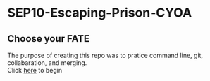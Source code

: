 # SEP10-Escaping-Prison-CYOA
## Choose your **FATE**
The purpose of creating this repo was to pratice command line, git, collabaration, and merging.  
Click [here](lock-in-prison.md) to begin